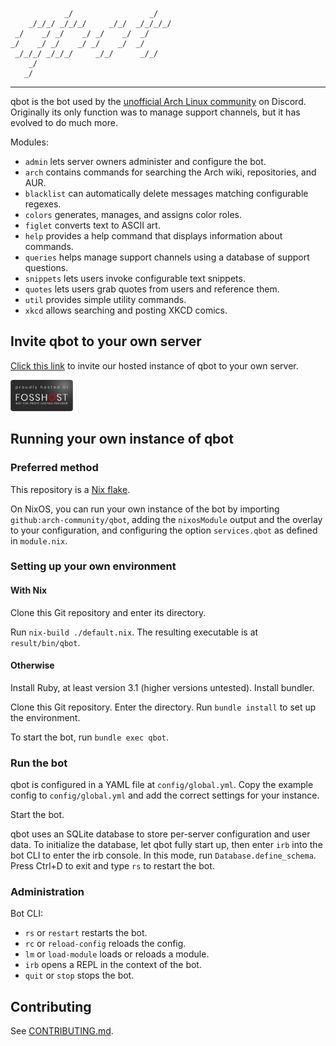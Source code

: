 
                _/                 _/
        _/_/_/ _/_/_/     _/_/  _/_/_/_/
     _/    _/ _/    _/ _/    _/  _/
    _/    _/ _/    _/ _/    _/  _/
     _/_/_/ _/_/_/     _/_/      _/_/
        _/
       _/

---

qbot is the bot used by the [unofficial Arch Linux community][1] on Discord.
Originally its only function was to manage support channels, but it has evolved
to do much more.

Modules:
- `admin` lets server owners administer and configure the bot.
- `arch` contains commands for searching the Arch wiki, repositories, and AUR.
- `blacklist` can automatically delete messages matching configurable regexes.
- `colors` generates, manages, and assigns color roles.
- `figlet` converts text to ASCII art.
- `help` provides a help command that displays information about commands.
- `queries` helps manage support channels using a database of support questions.
- `snippets` lets users invoke configurable text snippets.
- `quotes` lets users grab quotes from users and reference them.
- `util` provides simple utility commands.
- `xkcd` allows searching and posting XKCD comics.

## Invite qbot to your own server

[Click this link][invite] to invite our hosted instance of qbot to your own server.

<a href="https://fosshost.org"><img src="lib/resources/fosshost.org_Host_Dark.png" height="50px" alt="Hosted on Fosshost"/></a>

## Running your own instance of qbot

### Preferred method

This repository is a [Nix flake].

On NixOS, you can run your own instance of the bot by importing
`github:arch-community/qbot`, adding the `nixosModule` output and the overlay
to your configuration, and configuring the option `services.qbot` as defined
in `module.nix`.

### Setting up your own environment

#### With Nix

Clone this Git repository and enter its directory.

Run `nix-build ./default.nix`. The resulting executable is at `result/bin/qbot`.

#### Otherwise

Install Ruby, at least version 3.1 (higher versions untested). Install bundler.

Clone this Git repository. Enter the directory. Run `bundle install` to set up
the environment.

To start the bot, run `bundle exec qbot`.

### Run the bot

qbot is configured in a YAML file at `config/global.yml`. Copy the example
config to `config/global.yml` and add the correct settings for your instance.

Start the bot.

qbot uses an SQLite database to store per-server configuration and user data.
To initialize the database, let qbot fully start up, then enter `irb` into the
bot CLI to enter the irb console. In this mode, run `Database.define_schema`.
Press Ctrl+D to exit and type `rs` to restart the bot.

### Administration

Bot CLI:

- `rs` or `restart` restarts the bot.
- `rc` or `reload-config` reloads the config.
- `lm` or `load-module` loads or reloads a module.
- `irb` opens a REPL in the context of the bot.
- `quit` or `stop` stops the bot.

## Contributing

See [CONTRIBUTING.md].



[1]: https://discord.gg/3m6dbPR (Invite to the Arch Linux Community Discord server)
[Nix flake]: https://nixos.org/manual/nix/stable/command-ref/new-cli/nix3-flake.html (Flake documentation)
[CONTRIBUTING.md]: CONTRIBUTING.md (Contributing to the project)
[invite]: https://discord.com/oauth2/authorize?client_id=660591224482168842&permissions=339078224&scope=bot (Invite the bot to your server)
